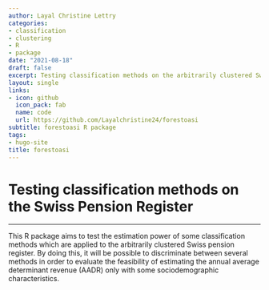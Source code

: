 ```yaml
---
author: Layal Christine Lettry
categories:
- classification
- clustering
- R
- package
date: "2021-08-18"
draft: false
excerpt: Testing classification methods on the arbitrarily clustered Swiss pension register (private GitHub repository)
layout: single
links:
- icon: github
  icon_pack: fab
  name: code
  url: https://github.com/Layalchristine24/forestoasi
subtitle: forestoasi R package
tags:
- hugo-site
title: forestoasi
---
```

# Testing classification methods on the Swiss Pension Register
---


This R package aims to test the estimation power of some classification methods which are applied to the arbitrarily clustered Swiss pension register. By doing this, it will be possible to discriminate between several methods in order to evaluate the feasibility of estimating the annual average determinant revenue (AADR) only with some sociodemographic characteristics.

